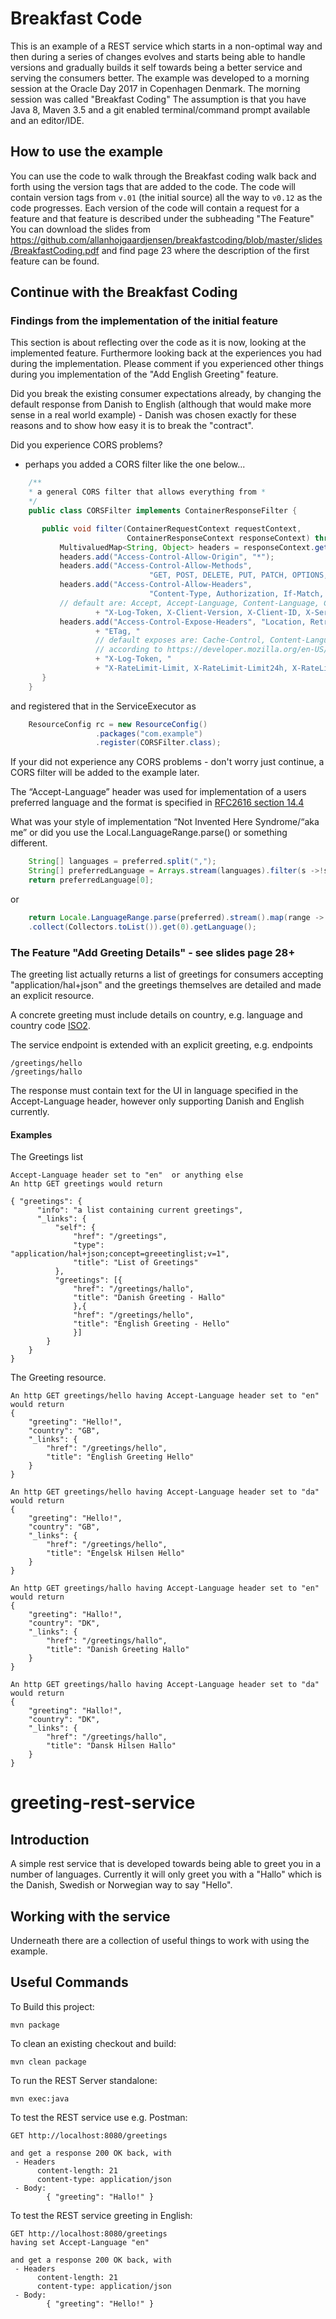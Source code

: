 # Breakfast Code

This is an example of a REST service which starts in a non-optimal way and then during a series of changes evolves and starts being able to handle versions 
and gradually builds it self towards being a better service and serving the consumers better. The example was developed to a morning session at the Oracle 
Day 2017 in Copenhagen Denmark. The morning session was called "Breakfast Coding"
The assumption is that you have Java 8, Maven 3.5 and a git enabled terminal/command prompt available and an editor/IDE.

## How to use the example

You can use the code to walk through the Breakfast coding walk back and forth using the version tags that are added to the code. The code will contain version 
tags from `v.01` (the initial source) all the way to `v0.12` as the code progresses. 
Each version of the code will contain a request for a feature and that feature is described under the subheading "The Feature"
You can download the slides from
https://github.com/allanhojgaardjensen/breakfastcoding/blob/master/slides/BreakfastCoding.pdf
and find page 23 where the description of the first feature can be found.

## Continue with the Breakfast Coding

### Findings from the implementation of the initial feature

This section is about reflecting over the code as it is now, looking at the implemented feature.
Furthermore looking back at the experiences you had during the implementation.
Please comment if you experienced other things during you implementation of the "Add English Greeting" feature.  

Did you break the existing consumer expectations already, by changing the default response from Danish to English (although that would make more sense in a real world example) - Danish was chosen exactly for these reasons and to show how easy it
is to break the "contract".

Did you experience CORS problems?
- perhaps you added a CORS filter like the one below...

```java
    /**
    * a general CORS filter that allows everything from *
    */
    public class CORSFilter implements ContainerResponseFilter {

       public void filter(ContainerRequestContext requestContext, 
                          ContainerResponseContext responseContext) throws IOException {
           MultivaluedMap<String, Object> headers = responseContext.getHeaders();
           headers.add("Access-Control-Allow-Origin", "*");
           headers.add("Access-Control-Allow-Methods", 
                               "GET, POST, DELETE, PUT, PATCH, OPTIONS, HEAD");
           headers.add("Access-Control-Allow-Headers", 
                               "Content-Type, Authorization, If-Match, If-None-Match, "
           // default are: Accept, Accept-Language, Content-Language, Content-Type(subset only)
                   + "X-Log-Token, X-Client-Version, X-Client-ID, X-Service-Generation, X-Requested-With, X-Client-Id");
           headers.add("Access-Control-Expose-Headers", "Location, Retry-After, Content-Encoding, "
                   + "ETag, "
                   // default exposes are: Cache-Control, Content-Language, Content-type, Expires, Last-Modified, Pragma
                   // according to https://developer.mozilla.org/en-US/docs/Web/HTTP/Headers/Access-Control-Expose-Headers
                   + "X-Log-Token, "
                   + "X-RateLimit-Limit, X-RateLimit-Limit24h, X-RateLimit-Remaining, X-RateLimit-Reset");
       }
    }

```
and registered that in the ServiceExecutor as

```java
    ResourceConfig rc = new ResourceConfig()
                   .packages("com.example")
                   .register(CORSFilter.class);
```
If your did not experience any CORS problems - don't worry just continue, a CORS
filter will be added to the example later. 

The “Accept-Language” header was used for implementation of a users preferred language and the format is specified in 
[RFC2616 section 14.4](https://www.w3.org/Protocols/rfc2616/rfc2616-sec14.html)
 
What was your style of implementation “Not Invented Here Syndrome/“aka me” or 
did you use the Local.LanguageRange.parse() or something different.

```java
    String[] languages = preferred.split(",");
    String[] preferredLanguage = Arrays.stream(languages).filter(s ->!s.contains(";")).toArray(String[]::new);
    return preferredLanguage[0];
```

or

```java
    return Locale.LanguageRange.parse(preferred).stream().map(rang‌​e -> new Locale(range.getRange()))
    .collect(Collectors.toList()).get(0).getLanguage();
```

### The Feature "Add Greeting Details" - see slides page 28+

The greeting list actually returns a list of greetings for consumers accepting "application/hal+json" and the greetings themselves are detailed and made an explicit resource.

A concrete greeting must include details on country, e.g. language and country code [ISO2](https://en.wikipedia.org/wiki/ISO_3166-1_alpha-2).

The service endpoint is extended with an explicit greeting, e.g. endpoints

    /greetings/hello
	/greetings/hallo
    
The response must contain text for the UI in language specified in the Accept-Language header, however only supporting Danish and English currently.

#### Examples

The Greetings list
````
Accept-Language header set to "en"  or anything else
An http GET greetings would return

{ "greetings": {
      "info": "a list containing current greetings",
      "_links": {
          "self": {
              "href": "/greetings",
              "type": "application/hal+json;concept=greeetinglist;v=1",
              "title": "List of Greetings"
          },
          "greetings": [{
              "href": "/greetings/hallo",
              "title": "Danish Greeting - Hallo"
              },{
              "href": "/greetings/hello",
              "title": "English Greeting - Hello"
              }]
        }
    }
}

````

The Greeting resource.

````
An http GET greetings/hello having Accept-Language header set to "en" would return
{
    "greeting": "Hello!",
    "country": "GB",
    "_links": {
        "href": "/greetings/hello",
        "title": "English Greeting Hello"
    }
}
````

````
An http GET greetings/hello having Accept-Language header set to "da" would return
{
    "greeting": "Hello!",
    "country": "GB",
    "_links": {
        "href": "/greetings/hello",
        "title": "Engelsk Hilsen Hello"  
    }
}

````

````
An http GET greetings/hallo having Accept-Language header set to "en" would return
{
    "greeting": "Hallo!",
    "country": "DK",
    "_links": {
        "href": "/greetings/hallo",
        "title": "Danish Greeting Hallo"
    }
}
````

````
An http GET greetings/hallo having Accept-Language header set to "da" would return
{
    "greeting": "Hallo!",
    "country": "DK",
    "_links": {
        "href": "/greetings/hallo",
        "title": "Dansk Hilsen Hallo"
    }
}

````

# greeting-rest-service

## Introduction
A simple rest service that is developed towards being able to greet you in a 
number of languages. Currently it will only greet you with a "Hallo" which is
the Danish, Swedish or Norwegian way to say "Hello".


## Working with the service
Underneath there are a collection of useful things to work with using the 
example.

Useful Commands
---------------
To Build this project:

    mvn package

To clean an existing checkout and build:

    mvn clean package


To run the REST Server standalone:

    mvn exec:java 

To test the REST service use e.g. Postman:
    
    GET http://localhost:8080/greetings

    and get a response 200 OK back, with 
     - Headers 
          content-length: 21
          content-type: application/json
     - Body:
            { "greeting": "Hallo!" }

To test the REST service greeting in English:

    GET http://localhost:8080/greetings
    having set Accept-Language "en"

    and get a response 200 OK back, with 
     - Headers 
          content-length: 21
          content-type: application/json
     - Body:
            { "greeting": "Hello!" }

